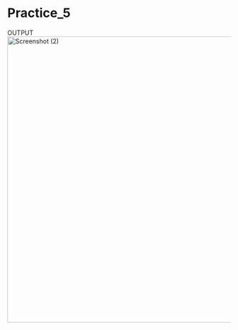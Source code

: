 ﻿# Practice_5
OUTPUT
<img width="1366" height="645" alt="Screenshot (2)" src="https://github.com/user-attachments/assets/9f250ccf-8137-443d-87e4-f32368042365" />
